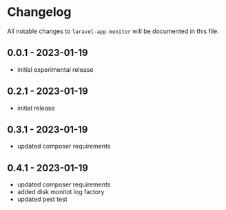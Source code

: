 # Changelog

All notable changes to `laravel-app-monitor` will be documented in this file.

## 0.0.1 - 2023-01-19

- initial experimental release

## 0.2.1 - 2023-01-19

- initial release

## 0.3.1 - 2023-01-19

- updated composer requirements

## 0.4.1 - 2023-01-19

- updated composer requirements
- added disk monitot log factory
- updated pest test